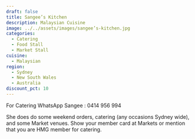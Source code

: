 ```yaml
---
draft: false
title: Sangee’s Kitchen
description: Malaysian Cuisine
image: ../../assets/images/sangee’s-kitchen.jpg
categories:
  - Catering
  - Food Stall
  - Market Stall
cuisine:
  - Malaysian
region:
  - Sydney
  - New South Wales
  - Australia
discount_pct: 10
---
```

For Catering WhatsApp Sangee : 0414 956 994

She does do some weekend orders, catering (any occasions Sydney wide), and some Market venues. Show your member card at Markets or mention that you are HMG member for catering.
